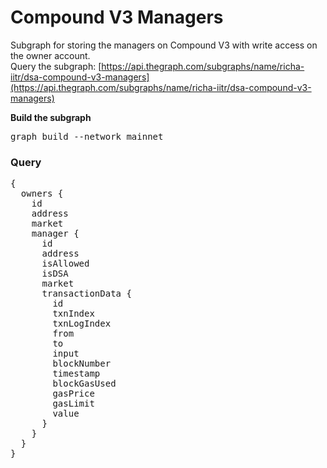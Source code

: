 # Compound V3 Managers

Subgraph for storing the managers on Compound V3 with write access on the owner account.<br> 
Query the subgraph: [https://api.thegraph.com/subgraphs/name/richa-iitr/dsa-compound-v3-managers](https://api.thegraph.com/subgraphs/name/richa-iitr/dsa-compound-v3-managers)

**Build the subgraph**
<pre>
graph build --network mainnet
</pre>

### Query

<pre>
{
  owners {
    id
    address
    market
    manager {
      id
      address
      isAllowed
      isDSA
      market
      transactionData {
        id
        txnIndex
        txnLogIndex
        from
        to
        input
        blockNumber
        timestamp
        blockGasUsed
        gasPrice
        gasLimit
        value
      }
    }
  }
}
</pre>


